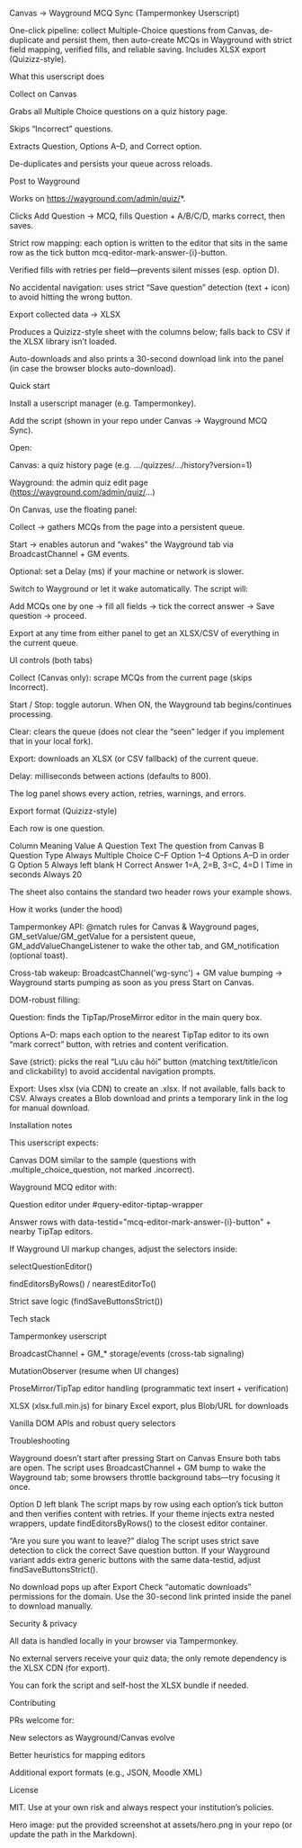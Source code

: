 Canvas → Wayground MCQ Sync (Tampermonkey Userscript)

One-click pipeline: collect Multiple-Choice questions from Canvas, de-duplicate and persist them, then auto-create MCQs in Wayground with strict field mapping, verified fills, and reliable saving. Includes XLSX export (Quizizz-style).

What this userscript does

Collect on Canvas

Grabs all Multiple Choice questions on a quiz history page.

Skips “Incorrect” questions.

Extracts Question, Options A–D, and Correct option.

De-duplicates and persists your queue across reloads.

Post to Wayground

Works on https://wayground.com/admin/quiz/*.

Clicks Add Question → MCQ, fills Question + A/B/C/D, marks correct, then saves.

Strict row mapping: each option is written to the editor that sits in the same row as the tick button mcq-editor-mark-answer-{i}-button.

Verified fills with retries per field—prevents silent misses (esp. option D).

No accidental navigation: uses strict “Save question” detection (text + icon) to avoid hitting the wrong button.

Export collected data → XLSX

Produces a Quizizz-style sheet with the columns below; falls back to CSV if the XLSX library isn’t loaded.

Auto-downloads and also prints a 30-second download link into the panel (in case the browser blocks auto-download).

Quick start

Install a userscript manager (e.g. Tampermonkey).

Add the script (shown in your repo under Canvas → Wayground MCQ Sync).

Open:

Canvas: a quiz history page (e.g. .../quizzes/.../history?version=1)

Wayground: the admin quiz edit page (https://wayground.com/admin/quiz/...)

On Canvas, use the floating panel:

Collect → gathers MCQs from the page into a persistent queue.

Start → enables autorun and “wakes” the Wayground tab via BroadcastChannel + GM events.

Optional: set a Delay (ms) if your machine or network is slower.

Switch to Wayground or let it wake automatically. The script will:

Add MCQs one by one → fill all fields → tick the correct answer → Save question → proceed.

Export at any time from either panel to get an XLSX/CSV of everything in the current queue.

UI controls (both tabs)

Collect (Canvas only): scrape MCQs from the current page (skips Incorrect).

Start / Stop: toggle autorun. When ON, the Wayground tab begins/continues processing.

Clear: clears the queue (does not clear the “seen” ledger if you implement that in your local fork).

Export: downloads an XLSX (or CSV fallback) of the current queue.

Delay: milliseconds between actions (defaults to 800).

The log panel shows every action, retries, warnings, and errors.

Export format (Quizizz-style)

Each row is one question.

Column	Meaning	Value
A	Question Text	The question from Canvas
B	Question Type	Always Multiple Choice
C–F	Option 1–4	Options A–D in order
G	Option 5	Always left blank
H	Correct Answer	1=A, 2=B, 3=C, 4=D
I	Time in seconds	Always 20

The sheet also contains the standard two header rows your example shows.

How it works (under the hood)

Tampermonkey API:
@match rules for Canvas & Wayground pages, GM_setValue/GM_getValue for a persistent queue, GM_addValueChangeListener to wake the other tab, and GM_notification (optional toast).

Cross-tab wakeup:
BroadcastChannel('wg-sync') + GM value bumping → Wayground starts pumping as soon as you press Start on Canvas.

DOM-robust filling:

Question: finds the TipTap/ProseMirror editor in the main query box.

Options A–D: maps each option to the nearest TipTap editor to its own “mark correct” button, with retries and content verification.

Save (strict): picks the real “Lưu câu hỏi” button (matching text/title/icon and clickability) to avoid accidental navigation prompts.

Export:
Uses xlsx (via CDN) to create an .xlsx. If not available, falls back to CSV.
Always creates a Blob download and prints a temporary link in the log for manual download.

Installation notes

This userscript expects:

Canvas DOM similar to the sample (questions with .multiple_choice_question, not marked .incorrect).

Wayground MCQ editor with:

Question editor under #query-editor-tiptap-wrapper

Answer rows with data-testid="mcq-editor-mark-answer-{i}-button" + nearby TipTap editors.

If Wayground UI markup changes, adjust the selectors inside:

selectQuestionEditor()

findEditorsByRows() / nearestEditorTo()

Strict save logic (findSaveButtonsStrict())

Tech stack

Tampermonkey userscript

BroadcastChannel + GM_* storage/events (cross-tab signaling)

MutationObserver (resume when UI changes)

ProseMirror/TipTap editor handling (programmatic text insert + verification)

XLSX (xlsx.full.min.js) for binary Excel export, plus Blob/URL for downloads

Vanilla DOM APIs and robust query selectors

Troubleshooting

Wayground doesn’t start after pressing Start on Canvas
Ensure both tabs are open. The script uses BroadcastChannel + GM bump to wake the Wayground tab; some browsers throttle background tabs—try focusing it once.

Option D left blank
The script maps by row using each option’s tick button and then verifies content with retries. If your theme injects extra nested wrappers, update findEditorsByRows() to the closest editor container.

“Are you sure you want to leave?” dialog
The script uses strict save detection to click the correct Save question button. If your Wayground variant adds extra generic buttons with the same data-testid, adjust findSaveButtonsStrict().

No download pops up after Export
Check “automatic downloads” permissions for the domain. Use the 30-second link printed inside the panel to download manually.

Security & privacy

All data is handled locally in your browser via Tampermonkey.

No external servers receive your quiz data; the only remote dependency is the XLSX CDN (for export).

You can fork the script and self-host the XLSX bundle if needed.

Contributing

PRs welcome for:

New selectors as Wayground/Canvas evolve

Better heuristics for mapping editors

Additional export formats (e.g., JSON, Moodle XML)

License

MIT. Use at your own risk and always respect your institution’s policies.

Hero image: put the provided screenshot at assets/hero.png in your repo (or update the path in the Markdown).
